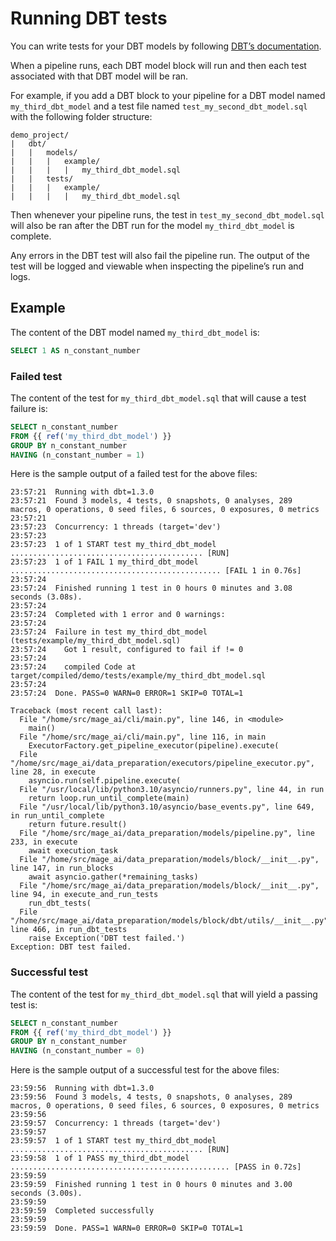 # Running DBT tests

You can write tests for your DBT models by following
[DBT’s documentation](https://docs.getdbt.com/docs/build/tests).

When a pipeline runs, each DBT model block will run and then each test associated with that
DBT model will be ran.

For example, if you add a DBT block to your pipeline for a DBT model named `my_third_dbt_model`
and a test file named `test_my_second_dbt_model.sql` with the following folder structure:

```
demo_project/
|   dbt/
|   |   models/
|   |   |   example/
|   |   |   |   my_third_dbt_model.sql
|   |   tests/
|   |   |   example/
|   |   |   |   my_third_dbt_model.sql
```

Then whenever your pipeline runs, the test in `test_my_second_dbt_model.sql` will also be ran after
the DBT run for the model `my_third_dbt_model` is complete.

Any errors in the DBT test will also fail the pipeline run. The output of the test will be logged
and viewable when inspecting the pipeline’s run and logs.

## Example

The content of the DBT model named `my_third_dbt_model` is:

```sql
SELECT 1 AS n_constant_number
```

### Failed test

The content of the test for `my_third_dbt_model.sql` that will cause a test failure is:

```sql
SELECT n_constant_number
FROM {{ ref('my_third_dbt_model') }}
GROUP BY n_constant_number
HAVING (n_constant_number = 1)
```

Here is the sample output of a failed test for the above files:

```
23:57:21  Running with dbt=1.3.0
23:57:21  Found 3 models, 4 tests, 0 snapshots, 0 analyses, 289 macros, 0 operations, 0 seed files, 6 sources, 0 exposures, 0 metrics
23:57:21
23:57:23  Concurrency: 1 threads (target='dev')
23:57:23
23:57:23  1 of 1 START test my_third_dbt_model ........................................... [RUN]
23:57:23  1 of 1 FAIL 1 my_third_dbt_model ............................................... [FAIL 1 in 0.76s]
23:57:24
23:57:24  Finished running 1 test in 0 hours 0 minutes and 3.08 seconds (3.08s).
23:57:24
23:57:24  Completed with 1 error and 0 warnings:
23:57:24
23:57:24  Failure in test my_third_dbt_model (tests/example/my_third_dbt_model.sql)
23:57:24    Got 1 result, configured to fail if != 0
23:57:24
23:57:24    compiled Code at target/compiled/demo/tests/example/my_third_dbt_model.sql
23:57:24
23:57:24  Done. PASS=0 WARN=0 ERROR=1 SKIP=0 TOTAL=1

Traceback (most recent call last):
  File "/home/src/mage_ai/cli/main.py", line 146, in <module>
    main()
  File "/home/src/mage_ai/cli/main.py", line 116, in main
    ExecutorFactory.get_pipeline_executor(pipeline).execute(
  File "/home/src/mage_ai/data_preparation/executors/pipeline_executor.py", line 28, in execute
    asyncio.run(self.pipeline.execute(
  File "/usr/local/lib/python3.10/asyncio/runners.py", line 44, in run
    return loop.run_until_complete(main)
  File "/usr/local/lib/python3.10/asyncio/base_events.py", line 649, in run_until_complete
    return future.result()
  File "/home/src/mage_ai/data_preparation/models/pipeline.py", line 233, in execute
    await execution_task
  File "/home/src/mage_ai/data_preparation/models/block/__init__.py", line 147, in run_blocks
    await asyncio.gather(*remaining_tasks)
  File "/home/src/mage_ai/data_preparation/models/block/__init__.py", line 94, in execute_and_run_tests
    run_dbt_tests(
  File "/home/src/mage_ai/data_preparation/models/block/dbt/utils/__init__.py", line 466, in run_dbt_tests
    raise Exception('DBT test failed.')
Exception: DBT test failed.
```

### Successful test

The content of the test for `my_third_dbt_model.sql` that will yield a passing test is:

```sql
SELECT n_constant_number
FROM {{ ref('my_third_dbt_model') }}
GROUP BY n_constant_number
HAVING (n_constant_number = 0)
```

Here is the sample output of a successful test for the above files:

```
23:59:56  Running with dbt=1.3.0
23:59:56  Found 3 models, 4 tests, 0 snapshots, 0 analyses, 289 macros, 0 operations, 0 seed files, 6 sources, 0 exposures, 0 metrics
23:59:56
23:59:57  Concurrency: 1 threads (target='dev')
23:59:57
23:59:57  1 of 1 START test my_third_dbt_model ........................................... [RUN]
23:59:58  1 of 1 PASS my_third_dbt_model ................................................. [PASS in 0.72s]
23:59:59
23:59:59  Finished running 1 test in 0 hours 0 minutes and 3.00 seconds (3.00s).
23:59:59
23:59:59  Completed successfully
23:59:59
23:59:59  Done. PASS=1 WARN=0 ERROR=0 SKIP=0 TOTAL=1
```
